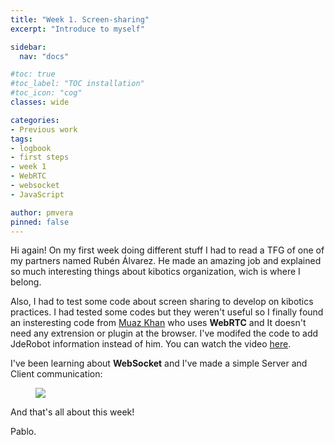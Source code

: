 ```yaml
---
title: "Week 1. Screen-sharing"
excerpt: "Introduce to myself"

sidebar:
  nav: "docs"

#toc: true
#toc_label: "TOC installation"
#toc_icon: "cog"
classes: wide

categories:
- Previous work
tags:
- logbook
- first steps
- week 1
- WebRTC
- websocket
- JavaScript

author: pmvera
pinned: false
---
```


Hi again!
On my first week doing different stuff I had to read a TFG of one of my partners named Rubén Álvarez. He made an amazing job and explained so much interesting things about kibotics organization, wich is where I belong.

Also, I had to test some code about screen sharing to develop on kibotics practices. I had tested some codes but they weren't useful so I finally found an insteresting code from [Muaz Khan](https://github.com/muaz-khan/) who uses **WebRTC** and It doesn't need any extrension or plugin at the browser. I've modifed the code to add JdeRobot information instead of him. You can watch the video [here](https://www.youtube.com/watch?v=GloVpVrjjOk).

I've been learning about **WebSocket** and I've made a simple Server and Client communication:

<figure>
	<a href=""><img src="/assets/images/posts/websocket_test"></a>
	<!-- <figcaption>.</figcaption> -->
</figure>

And that's all about this week!

Pablo.
